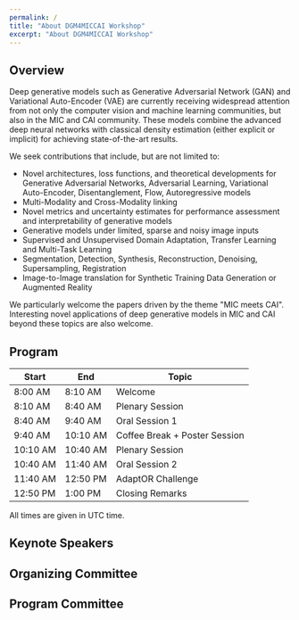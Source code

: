 ```yaml
---
permalink: /
title: "About DGM4MICCAI Workshop"
excerpt: "About DGM4MICCAI Workshop"
---
```


## Overview ##

Deep generative models such as Generative Adversarial Network (GAN)
and Variational Auto-Encoder (VAE) are currently receiving widespread
attention from not only the computer vision and machine learning communities,
but also in the MIC and CAI community.
These models combine the advanced deep neural networks with classical
density estimation (either explicit or implicit) for achieving state-of-the-art
results.

We seek contributions that include, but are not limited to:
- Novel architectures, loss functions, and theoretical developments for Generative Adversarial Networks, Adversarial Learning, Variational Auto-Encoder, Disentanglement, Flow, Autoregressive models
- Multi-Modality and Cross-Modality linking
- Novel metrics and uncertainty estimates for performance assessment and interpretability of generative models
- Generative models under limited, sparse and noisy image inputs
- Supervised and Unsupervised Domain Adaptation, Transfer Learning and Multi-Task Learning
- Segmentation, Detection, Synthesis, Reconstruction, Denoising, Supersampling, Registration
- Image-to-Image translation for Synthetic Training Data Generation or Augmented Reality

We particularly welcome the papers driven by the theme "MIC meets CAI".
Interesting novel applications of deep generative models in MIC and CAI beyond these topics are also welcome.


## Program ##


| Start    | End      | Topic                         |
|----------|----------|-------------------------------|
|  8:00 AM |  8:10 AM | Welcome                       |
|  8:10 AM |  8:40 AM | Plenary Session               |
|  8:40 AM |  9:40 AM | Oral Session 1                |
|  9:40 AM | 10:10 AM | Coffee Break + Poster Session |
| 10:10 AM | 10:40 AM | Plenary Session               |
| 10:40 AM | 11:40 AM | Oral Session 2                |
| 11:40 AM | 12:50 PM | AdaptOR Challenge             |
| 12:50 PM |  1:00 PM | Closing Remarks               |

All times are given in UTC time.


## Keynote Speakers ##


## Organizing Committee ##


## Program Committee ##
